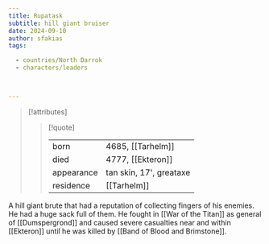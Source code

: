 ```yaml
---
title: Rupatask
subtitle: hill giant bruiser
date: 2024-09-10
author: sfakias
tags:

  - countries/North Darrok
  - characters/leaders



---
```

> [!attributes]
> 
> > [!quote]
> >
> > | | |
> > | --- | --- |
> > | born | 4685, [[Tarhelm]] |
> > | died | 4777, [[Ekteron]] |
> > | appearance | tan skin, 17', greataxe |
> > | residence | [[Tarhelm]] |

A hill giant brute that had a reputation of collecting fingers of his enemies. He had a huge sack full of them. He fought in [[War of the Titan]] as general of [[Dumspergrond]] and caused severe casualties near and within [[Ekteron]] until he was killed by [[Band of Blood and Brimstone]].